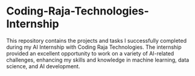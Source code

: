 # Coding-Raja-Technologies-Internship
This repository contains the projects and tasks I successfully completed during my AI Internship with Coding Raja Technologies. The internship provided an excellent opportunity to work on a variety of AI-related challenges, enhancing my skills and knowledge in machine learning, data science, and AI development.
